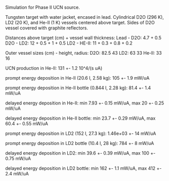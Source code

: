 Simulation for Phase II UCN source.

Tungsten target with water jacket, encased in lead.
Cylindrical D2O (296 K), LD2 (20 K), and He-II (1 K) vessels centered above target.
Sides of D2O vessel covered with graphite reflectors.

Distances above target (cm) + vessel wall thickness:
Lead - D2O: 4.7 + 0.5
D2O - LD2: 12 + 0.5 + 1 + 0.5
LD2 - HE-II: 11 + 0.3 + 0.8 + 0.2

Outer vessel sizes (cm) - height, radius:
D2O: 82.5 43
LD2: 63 33
He-II: 33 16

UCN production in He-II:
131 +- 1.2 10^4/(s uA)

prompt energy deposition in He-II (20.6 l, 2.58 kg):
105 +- 1.9 mW/uA

prompt energy deposition in He-II bottle (0.844 l, 2.28 kg):
81.4 +- 1.4 mW/uA

delayed energy deposition in He-II:
min 7.93 +- 0.15 mW/uA, max 20 +- 0.25 mW/uA

delayed energy deposition in He-II bottle:
min 23.7 +- 0.29 mW/uA, max 60.4 +- 0.55 mW/uA

prompt energy deposition in LD2 (152 l, 27.3 kg):
1.46e+03 +- 14 mW/uA

prompt energy deposition in LD2 bottle (10.4 l, 28 kg):
784 +- 8 mW/uA

delayed energy deposition in LD2:
min 39.6 +- 0.39 mW/uA, max 100 +- 0.75 mW/uA

delayed energy deposition in LD2 bottle:
min 162 +- 1.1 mW/uA, max 412 +- 2.4 mW/uA

